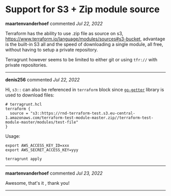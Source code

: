 # Support for S3 + Zip module source

**maartenvanderhoef** commented *Jul 22, 2022*

Terraform has the ability to use .zip file as source on s3, https://www.terraform.io/language/modules/sources#s3-bucket, advantage is the built-in S3 all and the speed of downloading a single module, all free, without having to setup a private repository.

Terragrunt however seems to be limited to either git or using `tfr://` with private repositories.
<br />
***


**denis256** commented *Jul 22, 2022*

Hi,
`s3::` can also be referenced in `terraform` block since [`go-getter`](https://github.com/hashicorp/go-getter) library is used to download files:
```
# terragrunt.hcl
terraform {
  source = "s3::https://rnd-terraform-test.s3.eu-central-1.amazonaws.com/terraform-test-module-master.zip//terraform-test-module-master/modules/test-file"
}
```

Usage:
```
export AWS_ACCESS_KEY_ID=xxx
export AWS_SECRET_ACCESS_KEY=yyy

terragrunt apply

```


***

**maartenvanderhoef** commented *Jul 23, 2022*

Awesome, that's it , thank you!
***

